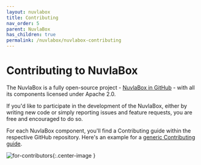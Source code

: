 ```yaml
---
layout: nuvlabox
title: Contributing
nav_order: 5
parent: NuvlaBox
has_children: true
permalink: /nuvlabox/nuvlabox-contributing
---
```


Contributing to NuvlaBox
========

The NuvlaBox is a fully open-source project - [NuvlaBox in GitHub](https://github.com/nuvlabox/) - with all its components licensed under Apache 2.0.

If you'd like to participate in the development of the NuvlaBox, either by writing new code or simply reporting issues and feature requests, you are free and encouraged to do so. 

For each NuvlaBox component, you'll find a Contributing guide within the respective GitHub repository. Here's an example for a [generic Contributing guide](https://github.com/nuvlabox/agent/blob/master/CONTRIBUTING.md).

![for-contributors](/assets/img/uncle-sam.png){:.center-image }
